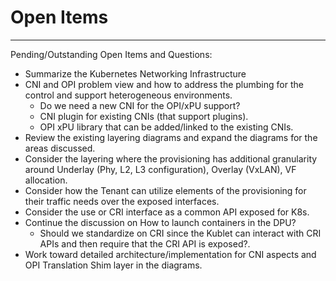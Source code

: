 # Open Items

---

Pending/Outstanding Open Items and Questions:

- Summarize the Kubernetes Networking Infrastructure
- CNI and OPI problem view and how to address the plumbing for the control and support heterogeneous environments.
  - Do we need a new CNI for the OPI/xPU support?
  - CNI plugin for existing CNIs (that support plugins).
  - OPI xPU library that can be added/linked to the existing CNIs.
- Review the existing layering diagrams and expand the diagrams for the areas discussed.
- Consider the layering where the provisioning has additional granularity around Underlay (Phy, L2, L3 configuration), Overlay (VxLAN), VF allocation.
- Consider how the Tenant can utilize elements of the provisioning for their traffic needs over the exposed interfaces.
- Consider the use or CRI interface as a common API exposed for K8s.
- Continue the discussion on How to launch containers in the DPU?
  - Should we standardize on CRI since the Kublet can interact with CRI APIs and then require that the CRI API is exposed?.
- Work toward detailed architecture/implementation for CNI aspects and OPI Translation Shim layer in the diagrams.
